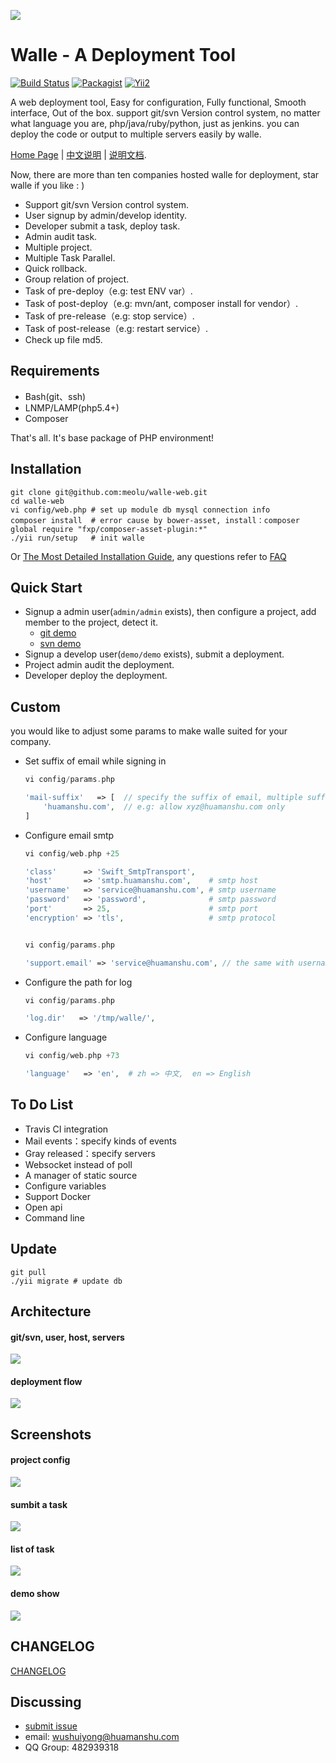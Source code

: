 ![](https://raw.github.com/meolu/walle-web/master/screenshots/logo.jpg)

Walle - A Deployment Tool
=========================
[![Build Status](https://travis-ci.org/meolu/walle-web.svg?branch=master)](https://travis-ci.org/meolu/walle-web)
[![Packagist](https://img.shields.io/packagist/v/meolu/walle-web.svg)](https://packagist.org/packages/meolu/walle-web)
[![Yii2](https://img.shields.io/badge/Powered_by-Yii_Framework-green.svg?style=flat)](http://www.yiiframework.com/)

A web deployment tool, Easy for configuration, Fully functional, Smooth interface, Out of the box.
support git/svn Version control system, no matter what language you are, php/java/ruby/python, just as jenkins. you can deploy the code or output to multiple servers easily by walle.

[Home Page](http://www.huamanshu.com/walle-en.html) | [中文说明](https://github.com/meolu/walle-web/blob/master/docs/README-zh.md) | [说明文档](http://doc.huamanshu.com/%E7%93%A6%E5%8A%9B).

Now, there are more than ten companies hosted walle for deployment, star walle if you like : )

* Support git/svn Version control system.
* User signup by admin/develop identity.
* Developer submit a task, deploy task.
* Admin audit task.
* Multiple project.
* Multiple Task Parallel.
* Quick rollback.
* Group relation of project.
* Task of pre-deploy（e.g: test ENV var）.
* Task of post-deploy（e.g: mvn/ant, composer install for vendor）.
* Task of pre-release（e.g: stop service）.
* Task of post-release（e.g: restart service）.
* Check up file md5.


Requirements
------------

* Bash(git、ssh)
* LNMP/LAMP(php5.4+)
* Composer

That's all. It's base package of PHP environment!


Installation
------------
```
git clone git@github.com:meolu/walle-web.git
cd walle-web
vi config/web.php # set up module db mysql connection info
composer install  # error cause by bower-asset, install：composer global require "fxp/composer-asset-plugin:*"
./yii run/setup   # init walle
```
Or [The Most Detailed Installation Guide](https://github.com/meolu/walle-web/blob/master/docs/install-en.md), any questions refer to [FAQ](https://github.com/meolu/walle-web/blob/master/docs/faq-en.md)

Quick Start
-------------

* Signup a admin user(`admin/admin` exists), then configure a project, add member to the project, detect it.
    * [git demo](https://github.com/meolu/walle-web/blob/master/docs/config-git-en.md)
    * [svn demo](https://github.com/meolu/walle-web/blob/master/docs/config-svn-en.md)
* Signup a develop user(`demo/demo` exists), submit a deployment.
* Project admin audit the deployment.
* Developer deploy the deployment.


Custom
--------
you would like to adjust some params to make walle suited for your company.

* Set suffix of email while signing in
    ```php
    vi config/params.php

    'mail-suffix'   => [  // specify the suffix of email, multiple suffixes are allow.
        'huamanshu.com',  // e.g: allow xyz@huamanshu.com only
    ]
    ```

* Configure email smtp
    ```php
    vi config/web.php +25

    'class'      => 'Swift_SmtpTransport',
    'host'       => 'smtp.huamanshu.com',    # smtp host
    'username'   => 'service@huamanshu.com', # smtp username
    'password'   => 'password',              # smtp password
    'port'       => 25,                      # smtp port
    'encryption' => 'tls',                   # smtp protocol


    vi config/params.php

    'support.email' => 'service@huamanshu.com', // the same with username of mail module in config/web.php
    ```

* Configure the path for log
    ```php
    vi config/params.php

    'log.dir'   => '/tmp/walle/',
    ```

* Configure language
    ```php
    vi config/web.php +73

    'language'   => 'en',  # zh => 中文,  en => English
    ```


To Do List
----------

- Travis CI integration
- Mail events：specify kinds of events
- Gray released：specify servers
- Websocket instead of poll
- A manager of static source
- Configure variables
- Support Docker
- Open api
- Command line

Update
-----------------
```
git pull
./yii migrate # update db
```


Architecture
------------
#### git/svn, user, host, servers
![](https://raw.github.com/meolu/walle-web/master/screenshots/walle-flow-relation-en.png)

#### deployment flow
![](https://raw.github.com/meolu/walle-web/master/screenshots/walle-flow-en.png)

Screenshots
-----------

#### project config
![](https://raw.github.com/meolu/walle-web/master/screenshots/walle-config-edit-en.jpg)

#### sumbit a task
![](https://raw.github.com/meolu/walle-web/master/screenshots/walle-submit-en.jpg)

#### list of task
![](https://raw.github.com/meolu/walle-web/master/screenshots/walle-dev-list-en.jpg)

#### demo show
![](https://raw.github.com/meolu/walle-web/master/screenshots/walle-en.gif)

## CHANGELOG
[CHANGELOG](https://github.com/meolu/walle-web/blob/master/docs/CHANGELOG.md)


Discussing
----------
- [submit issue](https://github.com/meolu/walle-web/issues/new)
- email: wushuiyong@huamanshu.com
- QQ Group: 482939318
